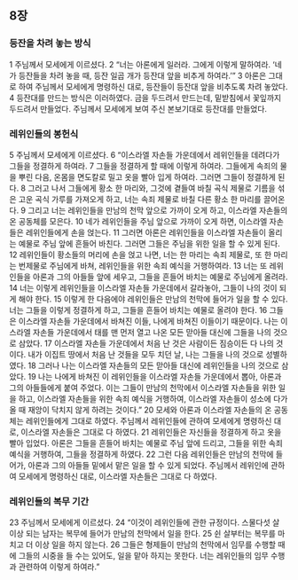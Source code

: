 ## 8장
### 등잔을 차려 놓는 방식
1 주님께서 모세에게 이르셨다.
2 “너는 아론에게 일러라. 그에게 이렇게 말하여라. ‘네가 등잔들을 차려 놓을 때, 등잔 일곱 개가 등잔대 앞을 비추게 하여라.’”
3 아론은 그대로 하여 주님께서 모세에게 명령하신 대로, 등잔들이 등잔대 앞을 비추도록 차려 놓았다.
4 등잔대를 만드는 방식은 이러하였다. 금을 두드려서 만드는데, 밑받침에서 꽃잎까지 두드려서 만들었다. 주님께서 모세에게 보여 주신 본보기대로 등잔대를 만들었다.
### 레위인들의 봉헌식
5 주님께서 모세에게 이르셨다.
6 “이스라엘 자손들 가운데에서 레위인들을 데려다가 그들을 정결하게 하여라.
7 그들을 정결하게 할 때에 이렇게 하여라. 그들에게 속죄의 물을 뿌린 다음, 온몸을 면도칼로 밀고 옷을 빨아 입게 하여라. 그러면 그들이 정결하게 된다.
8 그러고 나서 그들에게 황소 한 마리와, 그것에 곁들여 바칠 곡식 제물로 기름을 섞은 고운 곡식 가루를 가져오게 하고, 너는 속죄 제물로 바칠 다른 황소 한 마리를 끌어온다.
9 그리고 너는 레위인들을 만남의 천막 앞으로 가까이 오게 하고, 이스라엘 자손들의 온 공동체를 모은다.
10 네가 레위인들을 주님 앞으로 가까이 오게 하면, 이스라엘 자손들은 레위인들에게 손을 얹는다.
11 그러면 아론은 레위인들을 이스라엘 자손들이 올리는 예물로 주님 앞에 흔들어 바친다. 그러면 그들은 주님을 위한 일을 할 수 있게 된다.
12 레위인들이 황소들의 머리에 손을 얹고 나면, 너는 한 마리는 속죄 제물로, 또 한 마리는 번제물로 주님에게 바쳐, 레위인들을 위한 속죄 예식을 거행하여라.
13 너는 또 레위인들을 아론과 그의 아들들 앞에 세우고, 그들을 흔들어 바치는 예물로 주님에게 올려라.
14 너는 이렇게 레위인들을 이스라엘 자손들 가운데에서 갈라놓아, 그들이 나의 것이 되게 해야 한다.
15 이렇게 한 다음에야 레위인들은 만남의 천막에 들어가 일을 할 수 있다. 너는 그들을 이렇게 정결하게 하고, 그들을 흔들어 바치는 예물로 올려야 한다.
16 그들은 이스라엘 자손들 가운데에서 바쳐진 이들, 나에게 바쳐진 이들이기 때문이다. 나는 이스라엘 자손들 가운데에서 태를 맨 먼저 열고 나온 모든 맏아들 대신에 그들을 나의 것으로 삼았다.
17 이스라엘 자손들 가운데에서 처음 난 것은 사람이든 짐승이든 다 나의 것이다. 내가 이집트 땅에서 처음 난 것들을 모두 치던 날, 나는 그들을 나의 것으로 성별하였다.
18 그러나 나는 이스라엘 자손들의 모든 맏아들 대신에 레위인들을 나의 것으로 삼았다.
19 나는 나에게 바쳐진 이 레위인들을 이스라엘 자손들 가운데에서 뽑아, 아론과 그의 아들들에게 붙여 주었다. 이는 그들이 만남의 천막에서 이스라엘 자손들을 위한 일을 하고, 이스라엘 자손들을 위한 속죄 예식을 거행하여, 이스라엘 자손들이 성소에 다가올 때 재앙이 닥치지 않게 하려는 것이다.”
20 모세와 아론과 이스라엘 자손들의 온 공동체는 레위인들에게 그대로 하였다. 주님께서 레위인들에 관하여 모세에게 명령하신 대로, 이스라엘 자손들은 그대로 다 하였다.
21 레위인들은 자신들을 정결하게 하고 옷을 빨아 입었다. 아론은 그들을 흔들어 바치는 예물로 주님 앞에 드리고, 그들을 위한 속죄 예식을 거행하여, 그들을 정결하게 하였다.
22 그런 다음 레위인들은 만남의 천막에 들어가, 아론과 그의 아들들 밑에서 맡은 일을 할 수 있게 되었다. 주님께서 레위인에 관하여 모세에게 명령하신 대로, 이스라엘 자손들은 그대로 다 하였다.
### 레위인들의 복무 기간
23 주님께서 모세에게 이르셨다.
24 “이것이 레위인들에 관한 규정이다. 스물다섯 살 이상 되는 남자는 복무에 들어가 만남의 천막에서 일을 한다.
25 쉰 살부터는 복무를 마치고 더 이상 일을 하지 않는다.
26 그들은 형제들이 만남의 천막에서 임무를 수행할 때에 그들의 시중을 들 수는 있어도, 일을 맡아 하지는 못한다. 너는 레위인들의 임무 수행과 관련하여 이렇게 하여라.”
